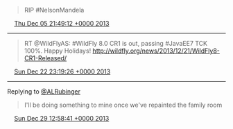 > RIP #NelsonMandela

<img src="/images/twitter/media/tweet.ico" width="12" /> [Thu Dec 05 21:49:12 +0000 2013](https://twitter.com/kenfinnigan/status/408714698700636161)

----

> RT @WildFlyAS: #WildFly 8.0 CR1 is out, passing #JavaEE7 TCK 100%. Happy Holidays! http://wildfly.org/news/2013/12/21/WildFly8-CR1-Released/

<img src="/images/twitter/media/tweet.ico" width="12" /> [Sun Dec 22 23:19:26 +0000 2013](https://twitter.com/kenfinnigan/status/414898000180563968)

----

Replying to [@ALRubinger](https://twitter.com/ALRubinger/status/417120754480590848)

> I'll be doing something to mine once we've repainted the family room

<img src="/images/twitter/media/tweet.ico" width="12" /> [Sun Dec 29 12:58:41 +0000 2013](https://twitter.com/kenfinnigan/status/417278500585078784)